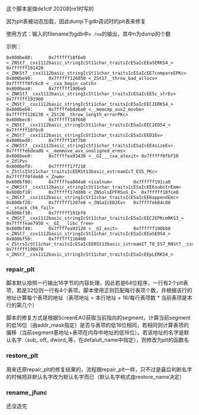 这个脚本是做de1ctf 2020的re1时写的

因为plt表被动态加载，因此dump下gdb调试时的plt表来修复

使用方式：输入的filename为gdb中`x /na`的输出，其中n为dump的个数

示例：

```
0x800be80:      0x7fffff18f6e0 <_ZNSt7__cxx1112basic_stringIcSt11char_traitsIcESaIcEEaSERKS4_>                                                               0x7fffff191420 <_ZNKSt7__cxx1112basic_stringIcSt11char_traitsIcESaIcEE7compareEPKc>
0x800be90:      0x7fffff126050 <_ZSt17__throw_bad_allocv>                                                                                                    0x7fffff0fc6c0 <__cxa_begin_catch>
0x800bea0:      0x7fffff190be0 <_ZNKSt7__cxx1112basic_stringIcSt11char_traitsIcESaIcEE5c_strEv>                                                              0x7fffff1919b0 <_ZNSt7__cxx1112basic_stringIcSt11char_traitsIcESaIcEEC2ERKS4_>
0x800beb0:      0x7ffffebdaba0 <__memcmp_avx2_movbe>                                                                                                         0x7fffff126230 <_ZSt20__throw_length_errorPKc>
0x800bec0:      0x7fffff18f660 <_ZNSt7__cxx1112basic_stringIcSt11char_traitsIcESaIcEEC2EOS4_>                                                                0x7fffff18f6c0 <_ZNSt7__cxx1112basic_stringIcSt11char_traitsIcESaIcEED2Ev>
0x800bed0:      0x7fffff18f7b0 <_ZNKSt7__cxx1112basic_stringIcSt11char_traitsIcESaIcEE4sizeEv>                                                               0x7ffffebdead0 <__memmove_avx_unaligned_erms>
0x800bee0:      0x7ffffea93430 <__GI___cxa_atexit> 0x7fffff0fbf10 <_ZdlPv>
0x800bef0:      0x7fffff17f210 <_ZStlsISt11char_traitsIcEERSt13basic_ostreamIcT_ES5_PKc>                                                                     0x7fffff0fde60 <_Znwm>
0x800bf00:      0x7ffffea804a0 <isalnum>        0x7fffff191ca0 <_ZNKSt7__cxx1112basic_stringIcSt11char_traitsIcESaIcEE6substrEmm>
0x800bf10:      0x7fffff17dd80 <_ZNSolsEPFRSoS_E>  0x7fffff18fce0 <_ZNSt7__cxx1112basic_stringIcSt11char_traitsIcESaIcEE6appendEmc>
0x800bf20:      0x7fffff1207e0 <_ZNSaIcED2Ev>   0x7ffffeb84c80 <__stack_chk_fail>
0x800bf30:      0x7fffff191bf0 <_ZNSt7__cxx1112basic_stringIcSt11char_traitsIcESaIcEEC2EPKcmRKS3_>                                                           0x7ffffeae7950 <__GI___libc_free>
0x800bf40:      0x7ffffea93120 <__GI_exit>      0x7fffff190bb0 <_ZNSt7__cxx1112basic_stringIcSt11char_traitsIcESaIcEEaSEOS4_>
0x800bf50:      0x7fffff116460 <_ZStrsIcSt11char_traitsIcESaIcEERSt13basic_istreamIT_T0_ES7_RNSt7__cxx1112basic_stringIS4_S5_T1_EE>                          0x7fffff190870 <_ZNSt7__cxx1112basic_stringIcSt11char_traitsIcESaIcEEpLERKS4_>
```

### repair_plt

脚本默认按照一行输出16字节的内容处理，因此若是64位程序，一行有2个plt表项，若是32位则一行有4个表项。脚本使用正则匹配每行表项个数，并根据该行的地址计算每个表项的地址（表项地址 = 本行地址 + 16/每行表项数 * 当前表项是本行的第几个）

脚本的修复方式是根据ScreenEA()获取当前指向的segment，计算当前segment的低16位（由addr_mask指定）是否与表项的低16位相同，若相同则计算表项的偏移（当前segment基地址+表项在内存中地址的低16位）。若该地址的名字是默认名字（sub_ off_ dword_等，在defalult_name中指定），则修改为plt的函数名

### restore_plt

用来还原repair_plt的修复结果的，流程跟repair_plt一样，只不过是最后判断名字的时候把非默认名字改为默认名字而已（默认名字格式由restore_name决定）

### rename_jfunc

还没造完